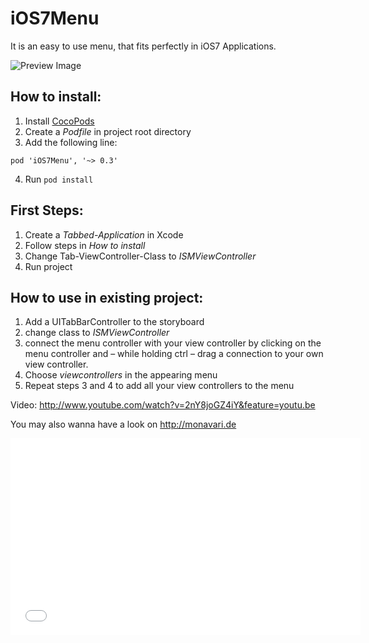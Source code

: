 # iOS7Menu

It is an easy to use menu, that fits perfectly in iOS7 Applications.


![Preview Image](http://monavari.de/fileadmin/data_archive/images/iOS7Menu/iOS7Menu_screen.png)

## How to install:

1. Install [CocoPods](http://cocoapods.org/)
2. Create a _Podfile_ in project root directory
3. Add the following line:
```
pod 'iOS7Menu', '~> 0.3'
```
4. Run ```pod install```

## First Steps:

1. Create a _Tabbed-Application_ in Xcode
2. Follow steps in _How to install_
3. Change Tab-ViewController-Class to _ISMViewController_
4. Run project


## How to use in existing project:

1. Add a UITabBarController to the storyboard
2. change class to _ISMViewController_
3. connect the menu controller with your view controller by clicking on the menu controller and – while holding ctrl – drag a connection to your own view controller.
4. Choose _viewcontrollers_ in the appearing menu
5. Repeat steps 3 and 4 to add all your view controllers to the menu

Video: http://www.youtube.com/watch?v=2nY8joGZ4iY&feature=youtu.be

You may also wanna have a look on http://monavari.de

<iframe width="560" height="315" src="//www.youtube.com/embed/2nY8joGZ4iY" frameborder="0" allowfullscreen></iframe>
